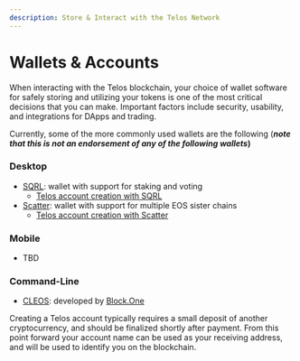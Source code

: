 ```yaml
---
description: Store & Interact with the Telos Network
---
```


# Wallets & Accounts

When interacting with the Telos blockchain, your choice of wallet software for safely storing and utilizing your tokens is one of the most critical decisions that you can make. Important factors include security, usability, and integrations for DApps and trading.

Currently, some of the more commonly used wallets are the following \(_**note that this is not an endorsement of any of the following wallets**_**\)**

### **Desktop**

* [SQRL](https://sqrlwallet.io/): wallet with support for staking and voting
  * [Telos account creation with SQRL](https://trybe.one/how-to-create-and-open-a-telos-account-using-sqrl/)
* [Scatter](https://get-scatter.com/): wallet with support for multiple EOS sister chains
  * [Telos account creation with Scatter](https://trybe.one/how-to-setup-your-telos-wallet-using-scatter-so-you-can-change-your-owner-keys/)

### **Mobile**

* TBD

### Command-Line

* [CLEOS](https://developers.eos.io/manuals/eos/latest/cleos/index): developed by [Block.One](https://developers.eos.io/manuals/eos/latest/cleos/index)

Creating a Telos account typically requires a small deposit of another cryptocurrency, and should be finalized shortly after payment. From this point forward your account name can be used as your receiving address, and will be used to identify you on the blockchain.



